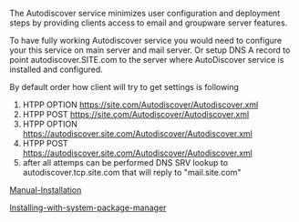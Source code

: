 
The Autodiscover service minimizes user configuration and deployment steps by providing clients access to email and groupware server features.

To have fully working Autodiscover service you would need to configure your this service on main server and mail server.
Or setup DNS A record to point autodiscover.SITE.com to the server where AutoDiscover service is installed and configured.

By default order how client will try to get settings is following 
1. HTPP OPTION https://site.com/Autodiscover/Autodiscover.xml
2. HTPP POST https://site.com/Autodiscover/Autodiscover.xml
3. HTPP OPTION https://autodiscover.site.com/Autodiscover/Autodiscover.xml
4. HTPP POST https://autodiscover.site.com/Autodiscover/Autodiscover.xml
5. after all attemps can be performed  DNS SRV lookup to autodiscover.tcp.site.com that will reply to "mail.site.com"


[Manual-Installation](./wiki/Manual-Installation)

[Installing-with-system-package-manager](./wiki/Installing-with-system-package-manager)
